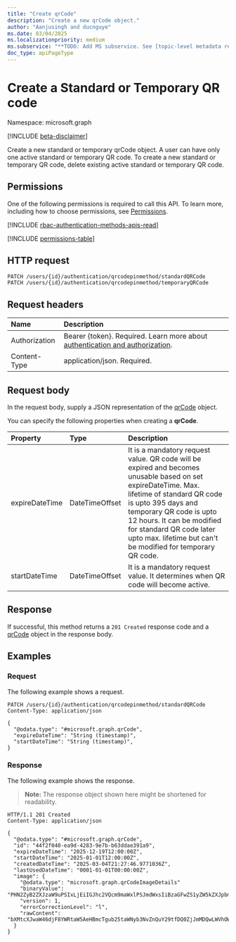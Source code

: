 ```yaml
---
title: "Create qrCode"
description: "Create a new qrCode object."
author: "Aanjusingh and ducnguye"
ms.date: 03/04/2025
ms.localizationpriority: medium
ms.subservice: "**TODO: Add MS subservice. See [topic-level metadata reference](https://aka.ms/msgo?pagePath=Document-APIs/Guidelines/Metadata)**"
doc_type: apiPageType
---
```


# Create a Standard or Temporary QR code

Namespace: microsoft.graph

[!INCLUDE [beta-disclaimer](../../includes/beta-disclaimer.md)]

Create a new standard or temporary qrCode object. A user can have only one active standard or temporary QR code. To create a new standard or temporary QR code, delete existing active standard or temporary QR code.

## Permissions
One of the following permissions is required to call this API. To learn more, including how to choose permissions, see [Permissions](/graph/permissions-reference).

[!INCLUDE [rbac-authentication-methods-apis-read](../includes/rbac-for-apis/rbac-authentication-methods-apis-read.md)]

<!-- {
  "blockType": "permissions",
  "name": "qrcodepinauthenticationmethod-patch-standardqrcode-permissions"
}
-->
[!INCLUDE [permissions-table](../includes/permissions/qrcodepinauthenticationmethod-post-standardqrcode-permissions.md)]

## HTTP request

<!-- {
  "blockType": "ignored"
}
-->
``` http
PATCH /users/{id}/authentication/qrcodepinmethod/standardQRCode
PATCH /users/{id}/authentication/qrcodepinmethod/temporaryQRCode
```

## Request headers

|Name|Description|
|:---|:---|
|Authorization|Bearer {token}. Required. Learn more about [authentication and authorization](/graph/auth/auth-concepts).|
|Content-Type|application/json. Required.|

## Request body

In the request body, supply a JSON representation of the [qrCode](../resources/qrcode.md) object.

You can specify the following properties when creating a **qrCode**.

|Property|Type|Description|
|:---|:---|:---|
|expireDateTime|DateTimeOffset|It is a mandatory request value. QR code will be expired and becomes unusable based on set expireDateTime. Max. lifetime of standard QR code is upto 395 days and temporary QR code is upto 12 hours. It can be modified for standard QR code later upto max. lifetime but can't be modified for temporary QR code.|
|startDateTime|DateTimeOffset|It is a mandatory request value. It determines when QR code will become active.|


## Response

If successful, this method returns a `201 Created` response code and a [qrCode](../resources/qrcode.md) object in the response body.

## Examples

### Request

The following example shows a request.
<!-- {
  "blockType": "request",
  "name": "create_qrcode_from_"
}
-->
``` http
PATCH /users/{id}/authentication/qrcodepinmethod/standardQRCode
Content-Type: application/json

{
  "@odata.type": "#microsoft.graph.qrCode",
  "expireDateTime": "String (timestamp)",
  "startDateTime": "String (timestamp)",
}
```


### Response

The following example shows the response.
>**Note:** The response object shown here might be shortened for readability.
<!-- {
  "blockType": "response",
  "truncated": true,
  "@odata.type": "microsoft.graph.qrCode"
}
-->
``` http
HTTP/1.1 201 Created
Content-Type: application/json

{
  "@odata.type": "#microsoft.graph.qrCode",
  "id": "44f2f040-ea9d-4283-9e7b-b63ddae391a9",
  "expireDateTime": "2025-12-19T12:00:00Z",
  "startDateTime": "2025-01-01T12:00:00Z",
  "createdDateTime": "2025-03-04T21:27:46.9771036Z",
  "lastUsedDateTime": "0001-01-01T00:00:00Z",
  "image": {
    "@odata.type": "microsoft.graph.qrCodeImageDetails"
    "binaryValue": "PHN2ZyB2ZXJzaW9uPSIxLjEiIGJhc2VQcm9maWxlPSJmdWxsIiBzaGFwZS1yZW5kZXJpbmc9ImNyaXNwRWRnZXMiIHdpZHRoPSIxOTUiIGhlaWdodD0iMTk1IiB4bWxucz0iaHR0cDovL3d3dy53My5vcmcvMjAw...",
    "version": 1,
    "errorCorrectionLevel": "l",
    "rawContent": "bXMtcXJwaW46djF8YWRtaW5AeHBmcTgub25taWNyb3NvZnQuY29tfDQ0ZjJmMDQwLWVhOWQtNDI4My05ZTdiLW..."
  }
}
```

